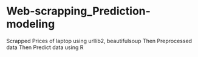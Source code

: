 # Web-scrapping_Prediction-modeling
Scrapped Prices of laptop using urllib2, beautifulsoup
Then Preprocessed data
Then Predict data using R
